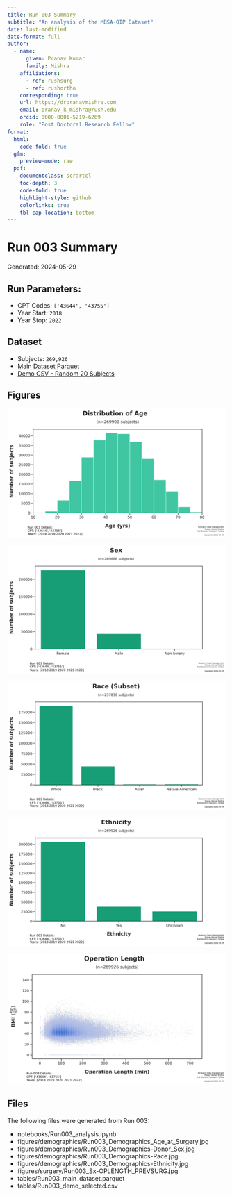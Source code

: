 ```yaml
---  
title: Run 003 Summary
subtitle: "An analysis of the MBSA-QIP Dataset"  
date: last-modified  
date-format: full  
author:  
  - name:  
      given: Pranav Kumar  
      family: Mishra  
    affiliations:  
      - ref: rushsurg  
      - ref: rushortho  
    corresponding: true  
    url: https://drpranavmishra.com  
    email: pranav_k_mishra@rush.edu  
    orcid: 0000-0001-5219-6269    
    role: "Post Doctoral Research Fellow"  
format:  
  html:  
    code-fold: true  
  gfm:
    preview-mode: raw  
  pdf:  
    documentclass: scrartcl  
    toc-depth: 3  
    code-fold: true  
    highlight-style: github  
    colorlinks: true  
    tbl-cap-location: bottom  
---
```




# Run 003 Summary

Generated: 2024-05-29

## Run Parameters:

- CPT Codes: `['43644', '43755']`
- Year Start: `2018`
- Year Stop: `2022`


## Dataset

- Subjects: `269,926`
- [Main Dataset Parquet](data/analysis/bariatric/runs/run_003/tables/Run003_main_dataset.parquet)
- [Demo CSV - Random 20 Subjects](data/analysis/bariatric/runs/run_003/tables/Run003_demo_selected.csv)

## Figures

![Run003_Demographics_Age_at_Surgery.jpg](figures/demographics/Run003_Demographics_Age_at_Surgery.jpg)

![Run003_Demographics-Donor_Sex.jpg](figures/demographics/Run003_Demographics-Donor_Sex.jpg)

![Run003_Demographics-Race.jpg](figures/demographics/Run003_Demographics-Race.jpg)

![Run003_Demographics-Ethnicity.jpg](figures/demographics/Run003_Demographics-Ethnicity.jpg)

![Run003_Sx-OPLENGTH_PREVSURG.jpg](figures/surgery/Run003_Sx-OPLENGTH_PREVSURG.jpg)




## Files

The following files were generated from Run 003:

- notebooks/Run003_analysis.ipynb
- figures/demographics/Run003_Demographics_Age_at_Surgery.jpg
- figures/demographics/Run003_Demographics-Donor_Sex.jpg
- figures/demographics/Run003_Demographics-Race.jpg
- figures/demographics/Run003_Demographics-Ethnicity.jpg
- figures/surgery/Run003_Sx-OPLENGTH_PREVSURG.jpg
- tables/Run003_main_dataset.parquet
- tables/Run003_demo_selected.csv



